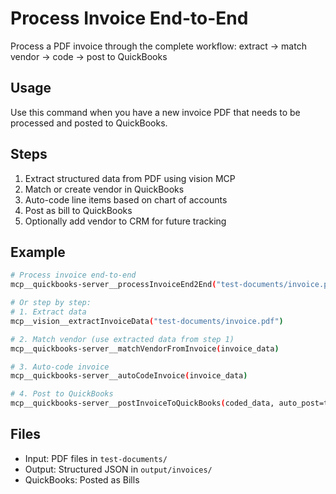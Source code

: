 # Process Invoice End-to-End

Process a PDF invoice through the complete workflow: extract → match vendor → code → post to QuickBooks

## Usage
Use this command when you have a new invoice PDF that needs to be processed and posted to QuickBooks.

## Steps
1. Extract structured data from PDF using vision MCP
2. Match or create vendor in QuickBooks
3. Auto-code line items based on chart of accounts
4. Post as bill to QuickBooks
5. Optionally add vendor to CRM for future tracking

## Example
```bash
# Process invoice end-to-end
mcp__quickbooks-server__processInvoiceEnd2End("test-documents/invoice.pdf", auto_post=false)

# Or step by step:
# 1. Extract data
mcp__vision__extractInvoiceData("test-documents/invoice.pdf")

# 2. Match vendor (use extracted data from step 1)
mcp__quickbooks-server__matchVendorFromInvoice(invoice_data)

# 3. Auto-code invoice
mcp__quickbooks-server__autoCodeInvoice(invoice_data)

# 4. Post to QuickBooks
mcp__quickbooks-server__postInvoiceToQuickBooks(coded_data, auto_post=true)
```

## Files
- Input: PDF files in `test-documents/`
- Output: Structured JSON in `output/invoices/`
- QuickBooks: Posted as Bills